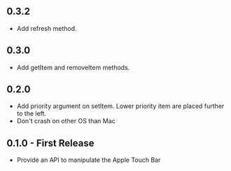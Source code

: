 ## 0.3.2
* Add refresh method.

## 0.3.0
* Add getItem and removeItem methods.

## 0.2.0
* Add priority argument on setItem. Lower priority item are placed further to the left.
* Don't crash on other OS than Mac

## 0.1.0 - First Release
* Provide an API to manipulate the Apple Touch Bar
